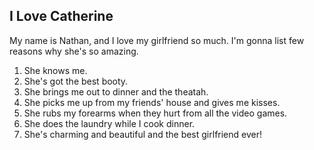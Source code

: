 ## I Love Catherine

My name is Nathan, and I love my girlfriend so much.
I'm gonna list few reasons why she's so amazing.

1. She knows me.
2. She's got the best booty.
3. She brings me out to dinner and the theatah.
4. She picks me up from my friends' house and gives me kisses.
5. She rubs my forearms when they hurt from all the video games.
6. She does the laundry while I cook dinner.
7. She's charming and beautiful and the best girlfriend ever!

